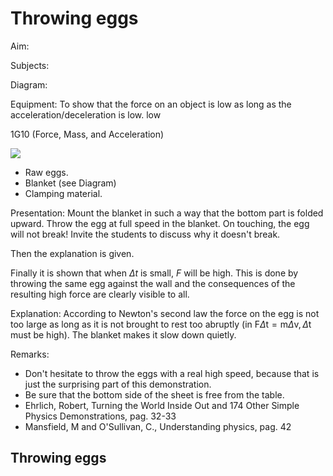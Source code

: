 # Throwing eggs 

Aim:

Subjects:

Diagram:

Equipment:
To show that the force on an object is low as long as the acceleration/deceleration is low. low

$1 \mathrm{G10}$ (Force, Mass, and Acceleration)

![](https://cdn.mathpix.com/cropped/2024_06_24_e8300707134feb8a7b48g-1.jpg?height=892&width=894&top_left_y=427&top_left_x=713)

- Raw eggs.
- Blanket (see Diagram)
- Clamping material.

Presentation: Mount the blanket in such a way that the bottom part is folded upward. Throw the egg at full speed in the blanket. On touching, the egg will not break! Invite the students to discuss why it doesn't break.

Then the explanation is given.

Finally it is shown that when $\Delta t$ is small, $F$ will be high. This is done by throwing the same egg against the wall and the consequences of the resulting high force are clearly visible to all.

Explanation: According to Newton's second law the force on the egg is not too large as long as it is not brought to rest too abruptly (in $\mathrm{F} \Delta \mathrm{t}=\mathrm{m} \Delta \mathrm{v}, \Delta \mathrm{t}$ must be high). The blanket makes it slow down quietly.

Remarks:

- Don't hesitate to throw the eggs with a real high speed, because that is just the surprising part of this demonstration.
- Be sure that the bottom side of the sheet is free from the table.
- Ehrlich, Robert, Turning the World Inside Out and 174 Other Simple Physics Demonstrations, pag. 32-33
- Mansfield, M and O'Sullivan, C., Understanding physics, pag. 42


## Throwing eggs

